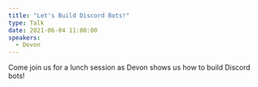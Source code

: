 ```yaml
---
title: "Let's Build Discord Bots!"
type: Talk
date: 2021-06-04 11:00:00
speakers:
  - Devon
---
```


Come join us for a lunch session as Devon shows us how to build Discord bots!
